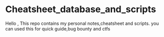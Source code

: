 # Cheatsheet_database_and_scripts

Hello , This repo contains my personal notes,cheatsheet and scripts. you can used this for quick guide,bug bounty and ctfs